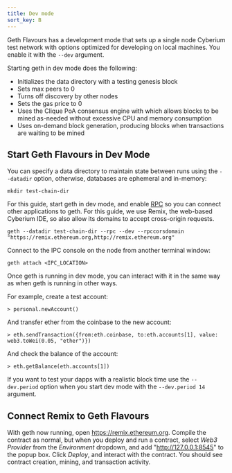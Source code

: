 ```yaml
---
title: Dev mode
sort_key: B
---
```


Geth Flavours has a development mode that sets up a single node Cyberium test network with options optimized for developing on local machines. You enable it with the `--dev` argument.

Starting geth in dev mode does the following:

-   Initializes the data directory with a testing genesis block
-   Sets max peers to 0
-   Turns off discovery by other nodes
-   Sets the gas price to 0
-   Uses the Clique PoA consensus engine with which allows blocks to be mined as-needed without excessive CPU and memory consumption
-   Uses on-demand block generation, producing blocks when transactions are waiting to be mined

## Start Geth Flavours in Dev Mode

You can specify a data directory to maintain state between runs using the `--datadir` option, otherwise, databases are ephemeral and in-memory:

```shell
mkdir test-chain-dir
```

For this guide, start geth in dev mode, and enable [RPC](../_rpc/server.md) so you can connect other applications to geth. For this guide, we use Remix, the web-based Cyberium IDE, so also allow its domains to accept cross-origin requests.

```shell
geth --datadir test-chain-dir --rpc --dev --rpccorsdomain "https://remix.ethereum.org,http://remix.ethereum.org"
```

Connect to the IPC console on the node from another terminal window:

```shell
geth attach <IPC_LOCATION>
```

Once geth is running in dev mode, you can interact with it in the same way as when geth is running in other ways.

For example, create a test account:

```shell
> personal.newAccount()
```

And transfer ether from the coinbase to the new account:

```shell
> eth.sendTransaction({from:eth.coinbase, to:eth.accounts[1], value: web3.toWei(0.05, "ether")})
```

And check the balance of the account:

```shell
> eth.getBalance(eth.accounts[1])
```

If you want to test your dapps with a realistic block time use the `--dev.period` option when you start dev mode with the `--dev.period 14` argument.

## Connect Remix to Geth Flavours

With geth now running, open <https://remix.ethereum.org>. Compile the contract as normal, but when you deploy and run a contract, select _Web3 Provider_ from the _Environment_ dropdown, and add "http://127.0.0.1:8545" to the popup box. Click _Deploy_, and interact with the contract. You should see contract creation, mining, and transaction activity.